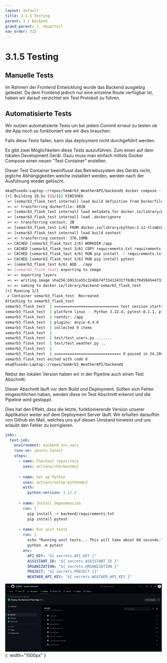 ```yaml
---
layout: default
title: 3.1.5 Testing
parent: 3.1 Backend
grand_parent: 3. Hauptteil
nav_order: 315
---
```


# 3.1.5 Testing

## Manuelle Tests

Im Rahmen der Frontend Entwicklung wurde das Backend ausgiebig getestet. Da dem Frontend jedoch nur eine einzelne Route verfügbar ist, haben wir darauf verzichtet ein Test Protokoll zu führen.

## Automatisierte Tests

Wir nutzen automatisierte Tests um bei jedem Commit erneut zu testen ob die App noch so funktioniert wie wir dies brauchen.

Falls diese Tests failen, kann das deployment nicht durchgeführt werden.

Es gibt zwei Möglichkeiten diese Tests auszuführen. Zum einen auf dem lokalen Development Gerät.
Dazu muss man einfach mittels Docker Compose einen neuen "Test Container" erstellen.

Dieser Test Container beeinflusst das Betriebssystem des Geräts nicht, jegliche Abhängigkeiten welche installiert werden, werden nach der Ausführung wieder gelöscht.

``` bash
mka@Tuxedo-Laptop:~/repos/SemArb3_WeatherAPI/backend$ docker compose -f compose.test.yaml up --build
[+] Building 19.5s (11/11) FINISHED                                                                                                                  docker:default
 => [semarb3_flask_test internal] load build definition from Dockerfile.test                                                                                   0.0s
 => => transferring dockerfile: 492B                                                                                                                           0.0s
 => [semarb3_flask_test internal] load metadata for docker.io/library/python:3.12-slim                                                                        12.3s
 => [semarb3_flask_test internal] load .dockerignore                                                                                                           0.0s
 => => transferring context: 2B                                                                                                                                0.0s
 => [semarb3_flask_test 1/6] FROM docker.io/library/python:3.12-slim@sha256:0344c96b58434a82ca2ccab7bcafba919475572ff9c1fcfa68766f70fae16e26                   0.0s
 => [semarb3_flask_test internal] load build context                                                                                                           2.5s
 => => transferring context: 376.10MB                                                                                                                          2.4s
 => CACHED [semarb3_flask_test 2/6] WORKDIR /app                                                                                                               0.0s
 => CACHED [semarb3_flask_test 3/6] COPY requirements.txt requirements.txt                                                                                     0.0s
 => CACHED [semarb3_flask_test 4/6] RUN pip install -r requirements.txt                                                                                        0.0s
 => CACHED [semarb3_flask_test 5/6] RUN pip install pytest                                                                                                     0.0s
 => [semarb3_flask_test 6/6] ADD . /app                                                                                                                        2.6s
 => [semarb3_flask_test] exporting to image                                                                                                                    1.9s
 => => exporting layers                                                                                                                                        1.8s
 => => writing image sha256:b913ca55c324bb74f33413431ff6d61f0459454473391db272838bf5064be4f8                                                                   0.0s
 => => naming to docker.io/library/backend-semarb3_flask_test                                                                                                  0.0s
[+] Running 1/1
 ✔ Container semarb3_flask_test  Recreated                                                                                                                     0.2s 
Attaching to semarb3_flask_test
semarb3_flask_test  | ============================= test session starts ==============================
semarb3_flask_test  | platform linux -- Python 3.12.4, pytest-8.1.1, pluggy-1.5.0
semarb3_flask_test  | rootdir: /app
semarb3_flask_test  | plugins: anyio-4.4.0
semarb3_flask_test  | collected 9 items
semarb3_flask_test  | 
semarb3_flask_test  | test/test_users.py .......                                               [ 77%]
semarb3_flask_test  | test/test_weather.py ..                                                  [100%]
semarb3_flask_test  | 
semarb3_flask_test  | ============================== 9 passed in 24.28s ==============================
semarb3_flask_test exited with code 0
mka@Tuxedo-Laptop:~/repos/SemArb3_WeatherAPI/backend$ 
```

Nebst der lokalen Version haben wir in der Pipeline auch einen Test Abschnitt.

Dieser Abschnitt läuft vor dem Build und Deployment. Sollten sich Fehler eingeschlichen haben, werden diese im Test Abschnitt erkennt und die Pipeline wird gestoppt.

Dies hat den Effekt, dass die letzte, funktionierende Version unserer Applikation weiter auf dem Deployment Server läuft. Wir erhalten daraufhin von Github ein Mail, welches uns auf diesen Umstand hinweist und uns erlaubt den Fehler zu korrigieren.

``` yaml
jobs:
  test-job:
    environment: backend_env_vars
    runs-on: ubuntu-latest
    steps:
      - name: Checkout repository
        uses: actions/checkout@v2
      
      - name: Set up Python
        uses: actions/setup-python@v2
        with:
          python-version: 3.12.2
      
      - name: Install dependencies
        run: |
          pip install -r backend/requirements.txt
          pip install pytest
        
      - name: Run unit tests
        run: |
          echo "Running unit tests... This will take about 60 seconds."
          python -m pytest
        env:
          API_KEY: "${ secrets.API_KEY }"
          ASSISTANT_ID: "${ secrets.ASSISTANT_ID }"
          ORGANIZATION: "${ secrets.ORGANIZATION }"
          PROJECT: "${ secrets.PROJECT }}"
          WEATHER_API_KEY: "${ secrets.WEATHER_API_KEY }"
```

![Test Stage during deployment](../ressources/images/backend/test_stage_pipeline.PNG){: width="1000px" }
